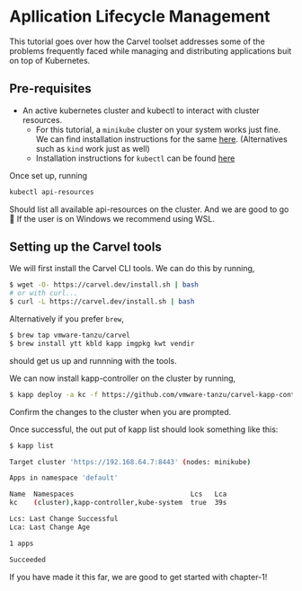 # Apllication Lifecycle Management

This tutorial goes over how the Carvel toolset addresses some of the problems frequently faced while managing and distributing applications buit on top of Kubernetes.

## Pre-requisites
- An active kubernetes cluster and kubectl to interact with cluster resources.
    - For this tutorial, a `minikube` cluster on your system works just fine. We can find installation instructions for the same [here](https://minikube.sigs.k8s.io/docs/start/). (Alternatives such as `kind` work just as well)
    - Installation instructions for `kubectl` can be found [here](https://kubernetes.io/docs/tasks/tools/#kubectl)

Once set up, running
```bash
kubectl api-resources
```
Should list all available api-resources on the cluster. And we are good to go 🚀
If the user is on Windows we recommend using WSL.

## Setting up the Carvel tools
We will first install the Carvel CLI tools.
We can do this by running,
```bash
$ wget -O- https://carvel.dev/install.sh | bash
# or with curl...
$ curl -L https://carvel.dev/install.sh | bash
```

Alternatively if you prefer `brew`,
```bash
$ brew tap vmware-tanzu/carvel
$ brew install ytt kbld kapp imgpkg kwt vendir
```
should get us up and runnning with the tools.

We can now install kapp-controller on the cluster by running,
```bash
$ kapp deploy -a kc -f https://github.com/vmware-tanzu/carvel-kapp-controller/releases/latest/download/release.yml
```
Confirm the changes to the cluster when you are prompted.

Once successful, the out put of kapp list should look something like this:
```bash
$ kapp list

Target cluster 'https://192.168.64.7:8443' (nodes: minikube)

Apps in namespace 'default'

Name  Namespaces                             Lcs   Lca  
kc    (cluster),kapp-controller,kube-system  true  39s  

Lcs: Last Change Successful
Lca: Last Change Age

1 apps

Succeeded
```

If you have made it this far, we are good to get started with chapter-1!